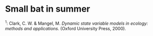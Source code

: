 # Small bat in summer


<sup>1</sup>: Clark, C. W. & Mangel, M. *Dynamic state variable models in ecology: methods and applications*. (Oxford University Press, 2000).

